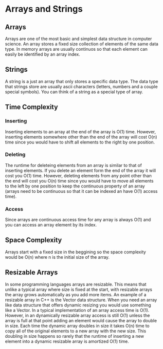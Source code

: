 # Arrays and Strings

## Arrays

Arrays are one of the most basic and simplest data structure in computer science. An array stores a fixed size collection of elements of the same data type. In memory arrays are usually continuos so that each element can easily be identified by an array index.

## Strings

A string is a just an array that only stores a specific data type. The data type that strings store are usually ascii characters (letters, numbers and a couple special symbols). You can think of a string as a special type of array.

## Time Complexity

### Inserting

Inserting elements to an array at the end of the array is O(1) time. However, inserting elements somewhere other than the end of the array will cost O(n) time since you would have to shift all elements to the right by one position.

### Deleting

The runtime for deleteing elements from an array is similar to that of inserting elements. If you delete an element form the end of the array it will cost you O(1) time. However, deleting elements from any point other than the end will cost you O(n) time since you would have to move all elements to the left by one position to keep the continuous property of an array (arrays need to be continuous so that it can be indexed an have O(1) access time).

### Access

Since arrays are continuous access time for any array is always O(1) and you can access an array element by its index.

## Space Complexity

Arrays start with a fixed size in the beggining so the space complexity would be O(n) where n is the initial size of the array.

## Resizable Arrays

In some programming languages arrays are resizable. This means that unlike a typical array where size is fixed at the start, with resizable arrays the array grows automatically as you add more items. An example of a resizable array in C++ is the Vector data structure. When you need an array like data structure that offers dynamic resizing you would use something like a Vector. In a typical implementation of an array access time is O(1). However, in an dynamically resizable array access is still O(1) unless the array is full at that point adding an element would cause the array to double in size. Each time the dynamic array doubles in size it takes O(n) time to copy all of the original elements to a new array with the new size. This doubling in size happens so rarely that the runtime of inserting a new element into a dynamic resizable array is amortized O(1) time.

